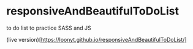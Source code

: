 # responsiveAndBeautifulToDoList
to do list to practice  SASS and JS 


(live version)[https://loonyt.github.io/responsiveAndBeautifulToDoList/]
